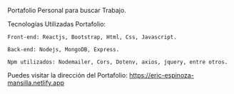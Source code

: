 Portafolio Personal para buscar Trabajo.

Tecnologías Utilizadas Portafolio:
    
    Front-end: Reactjs, Bootstrap, Html, Css, Javascript. 

    Back-end: Nodejs, MongoDB, Express.

    Npm utilizados: Nodemailer, Cors, Dotenv, axios, jquery, entre otros.

Puedes visitar la dirección del Portafolio: https://eric-espinoza-mansilla.netlify.app
